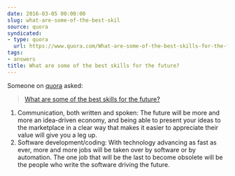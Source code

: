 ```yaml
---
date: 2016-03-05 00:00:00
slug: what-are-some-of-the-best-skil
source: quora
syndicated:
- type: quora
  url: https://www.quora.com/What-are-some-of-the-best-skills-for-the-future/answer/Roy-Tang
tags:
- answers
title: What are some of the best skills for the future?
---
```


Someone on [quora](https://quora.com) asked:

> [What are some of the best skills for the future?](https://www.quora.com/What-are-some-of-the-best-skills-for-the-future/answer/Roy-Tang)


<span class="ui_qtext_rendered_qtext"><ol><li>Communication, both written and spoken: The future will be more and more an idea-driven economy, and being able to present your ideas to the marketplace in a clear way that makes it easier to appreciate their value will give you a leg up.</li><li>Software development/coding: With technology advancing as fast as ever, more and more jobs will be taken over by software or by automation. The one job that will be the last to become obsolete will be the people who write the software driving the future. </li></ol></span>